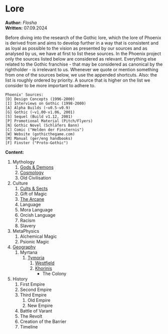 # Lore

**Author:** *Flosha*  
**Written:** 07.09.2024  

Before diving into the research of the Gothic lore, which the lore of Phoenix is derived from and aims to develop further in a way that is consistent and as loyal as possible to the vision as presented by our sources and as analysed by us, we have at first to list these sources. In the Phoenix project only the sources listed below are considered as relevant. Everything else related to the Gothic franchise - that may be considered as canonical by the rightholder - is irrelevant to us. Whenever we quote or mention something from one of the sources below, we use the appended shortcuts. Also: the list is roughly ordered by priority. A source that is higher on the list we consider to be more important to adhere to.

```
Phoenix' Sources:
[D] Design Concepts (1996-2000)
[I] Interviews on Gothic (1998-2000)
[A] Alpha Builds (~v0.5-v0.9)    
[G] Gothic (~v1.00-v1.06, 2001)   
[S] Sequel (Build v1.12, 2001)  
[P] Promotional Material (Pitch/Flyers)   
[N] Gothic Novel (Schläfers Bann)  
[C] Comic ("Helden der Finsternis")   
[W] Website (gothicthegame.com)  
[M] Manual (ger/eng handbooks)  
[F] Finster ("Proto-Gothic")   
```


**Content:**

1. Mythology
    1. [Gods & Demons](/lore/gods)
    2. [Cosmology](/lore/spheres)
    3. Old Civilisation
2. Culture
    1. [Cults & Sects](/lore/cults)
    2. Gift of Magic
    3. [The Arcane](/lore/arcane)
    4. Language
	1. Mora Language
	2. Orcish Language
    5. Racism
    6. Slavery
3. MetaPhysics
    1. Alchemical Magic
    2. Psionic Magic
4. [Geography](/lore/geography)
    1. Myrtana
        1. [Tymoria](/lore/tymoris)
            1. [Westfield](/lore/westfield)
            2. [Khorinis](/lore/khorinis)
                * The Colony
5. History
    1. First Empire
    2. Second Empire
    3. Third Empire
        1. Old Empire
        2. New Empire
    4. Battle of Varant
    5. The Revolt
    6. Creation of the Barrier <!-- here include size of the barrier -->
    7. Timeline 
